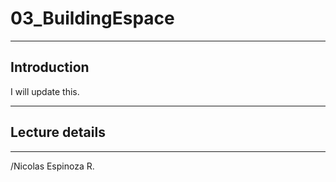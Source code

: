 # 03_BuildingEspace
****

## Introduction
I will update this.

****
## Lecture details


****

/Nicolas Espinoza R.
